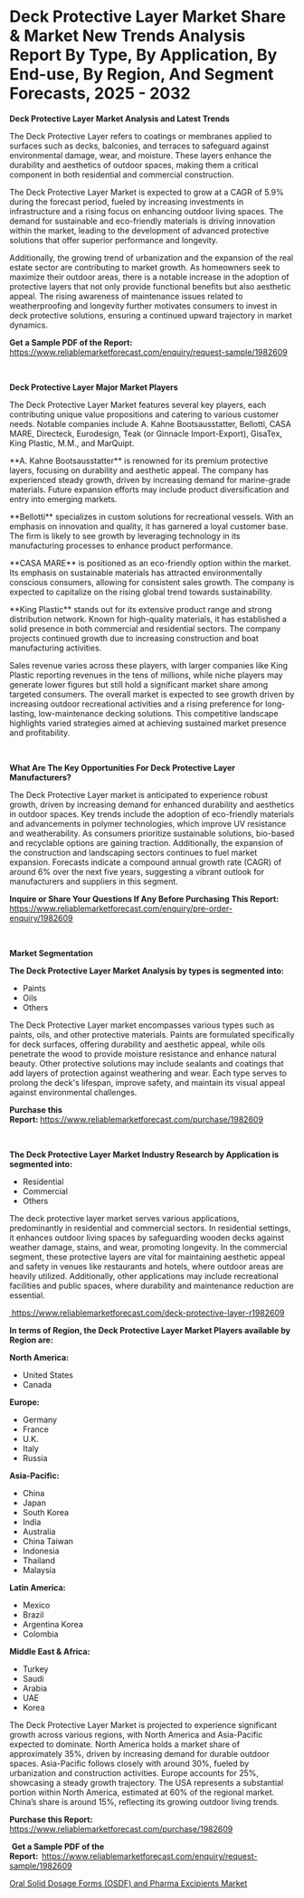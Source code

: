 <p><h1>Deck Protective Layer Market Share & Market New Trends Analysis Report By Type, By Application, By End-use, By Region, And Segment Forecasts, 2025 - 2032</h1></p><p><strong>Deck Protective Layer Market Analysis and Latest Trends</strong></p>
<p><p>The Deck Protective Layer refers to coatings or membranes applied to surfaces such as decks, balconies, and terraces to safeguard against environmental damage, wear, and moisture. These layers enhance the durability and aesthetics of outdoor spaces, making them a critical component in both residential and commercial construction.</p><p>The Deck Protective Layer Market is expected to grow at a CAGR of 5.9% during the forecast period, fueled by increasing investments in infrastructure and a rising focus on enhancing outdoor living spaces. The demand for sustainable and eco-friendly materials is driving innovation within the market, leading to the development of advanced protective solutions that offer superior performance and longevity.</p><p>Additionally, the growing trend of urbanization and the expansion of the real estate sector are contributing to market growth. As homeowners seek to maximize their outdoor areas, there is a notable increase in the adoption of protective layers that not only provide functional benefits but also aesthetic appeal. The rising awareness of maintenance issues related to weatherproofing and longevity further motivates consumers to invest in deck protective solutions, ensuring a continued upward trajectory in market dynamics.</p></p>
<p><strong>Get a Sample PDF of the Report:&nbsp;</strong> <a href="https://www.reliablemarketforecast.com/enquiry/request-sample/1982609?utm_campaign=2320&utm_medium=2&utm_source=Github&utm_content=ia&utm_term=03042025&utm_id=deck-protective-layer">https://www.reliablemarketforecast.com/enquiry/request-sample/1982609</a></p>
<p>&nbsp;</p>
<p><strong>Deck Protective Layer Major Market Players</strong></p>
<p><p>The Deck Protective Layer Market features several key players, each contributing unique value propositions and catering to various customer needs. Notable companies include A. Kahne Bootsausstatter, Bellotti, CASA MARE, Directeck, Eurodesign, Teak (or Ginnacle Import-Export), GisaTex, King Plastic, M.M., and MarQuipt.</p><p>**A. Kahne Bootsausstatter** is renowned for its premium protective layers, focusing on durability and aesthetic appeal. The company has experienced steady growth, driven by increasing demand for marine-grade materials. Future expansion efforts may include product diversification and entry into emerging markets.</p><p>**Bellotti** specializes in custom solutions for recreational vessels. With an emphasis on innovation and quality, it has garnered a loyal customer base. The firm is likely to see growth by leveraging technology in its manufacturing processes to enhance product performance.</p><p>**CASA MARE** is positioned as an eco-friendly option within the market. Its emphasis on sustainable materials has attracted environmentally conscious consumers, allowing for consistent sales growth. The company is expected to capitalize on the rising global trend towards sustainability.</p><p>**King Plastic** stands out for its extensive product range and strong distribution network. Known for high-quality materials, it has established a solid presence in both commercial and residential sectors. The company projects continued growth due to increasing construction and boat manufacturing activities.</p><p>Sales revenue varies across these players, with larger companies like King Plastic reporting revenues in the tens of millions, while niche players may generate lower figures but still hold a significant market share among targeted consumers. The overall market is expected to see growth driven by increasing outdoor recreational activities and a rising preference for long-lasting, low-maintenance decking solutions. This competitive landscape highlights varied strategies aimed at achieving sustained market presence and profitability.</p></p>
<p>&nbsp;</p>
<p><strong>What Are The Key Opportunities For Deck Protective Layer Manufacturers?</strong></p>
<p><p>The Deck Protective Layer market is anticipated to experience robust growth, driven by increasing demand for enhanced durability and aesthetics in outdoor spaces. Key trends include the adoption of eco-friendly materials and advancements in polymer technologies, which improve UV resistance and weatherability. As consumers prioritize sustainable solutions, bio-based and recyclable options are gaining traction. Additionally, the expansion of the construction and landscaping sectors continues to fuel market expansion. Forecasts indicate a compound annual growth rate (CAGR) of around 6% over the next five years, suggesting a vibrant outlook for manufacturers and suppliers in this segment.</p></p>
<p><strong>Inquire or Share Your Questions If Any Before Purchasing This Report:</strong> <a href="https://www.reliablemarketforecast.com/enquiry/pre-order-enquiry/1982609?utm_campaign=2320&utm_medium=2&utm_source=Github&utm_content=ia&utm_term=03042025&utm_id=deck-protective-layer">https://www.reliablemarketforecast.com/enquiry/pre-order-enquiry/1982609</a></p>
<p>&nbsp;</p>
<p><strong>Market Segmentation</strong></p>
<p><strong>The Deck Protective Layer Market Analysis by types is segmented into:</strong></p>
<p><ul><li>Paints</li><li>Oils</li><li>Others</li></ul></p>
<p><p>The Deck Protective Layer market encompasses various types such as paints, oils, and other protective materials. Paints are formulated specifically for deck surfaces, offering durability and aesthetic appeal, while oils penetrate the wood to provide moisture resistance and enhance natural beauty. Other protective solutions may include sealants and coatings that add layers of protection against weathering and wear. Each type serves to prolong the deck's lifespan, improve safety, and maintain its visual appeal against environmental challenges.</p></p>
<p><strong>Purchase this Report:&nbsp;</strong><a href="https://www.reliablemarketforecast.com/purchase/1982609?utm_campaign=2320&utm_medium=2&utm_source=Github&utm_content=ia&utm_term=03042025&utm_id=deck-protective-layer">https://www.reliablemarketforecast.com/purchase/1982609</a></p>
<p>&nbsp;</p>
<p><strong>The Deck Protective Layer Market Industry Research by Application is segmented into:</strong></p>
<p><ul><li>Residential</li><li>Commercial</li><li>Others</li></ul></p>
<p><p>The deck protective layer market serves various applications, predominantly in residential and commercial sectors. In residential settings, it enhances outdoor living spaces by safeguarding wooden decks against weather damage, stains, and wear, promoting longevity. In the commercial segment, these protective layers are vital for maintaining aesthetic appeal and safety in venues like restaurants and hotels, where outdoor areas are heavily utilized. Additionally, other applications may include recreational facilities and public spaces, where durability and maintenance reduction are essential.</p></p>
<p><a href="https://www.reliablemarketforecast.com/deck-protective-layer-r1982609?utm_campaign=2320&utm_medium=2&utm_source=Github&utm_content=ia&utm_term=03042025&utm_id=deck-protective-layer">&nbsp;https://www.reliablemarketforecast.com/deck-protective-layer-r1982609</a></p>
<p><strong>In terms of Region, the Deck Protective Layer Market Players available by Region are:</strong></p>
<p>
    <p> <strong> North America: </strong>
        <ul>
            <li>United States</li>
            <li>Canada</li>
        </ul>
        </p> 
    <p> <strong> Europe: </strong>
        <ul>
            <li>Germany</li>
            <li>France</li>
            <li>U.K.</li>
            <li>Italy</li>
            <li>Russia</li>
        </ul>
        </p> 
    <p> <strong> Asia-Pacific: </strong>
        <ul>
            <li>China</li>
            <li>Japan</li>
            <li>South Korea</li>
            <li>India</li>
            <li>Australia</li>
            <li>China Taiwan</li>
            <li>Indonesia</li>
            <li>Thailand</li>
            <li>Malaysia</li>
        </ul>
        </p> 
    <p> <strong> Latin America: </strong>
        <ul>
            <li>Mexico</li>
            <li>Brazil</li>
            <li>Argentina Korea</li>
            <li>Colombia</li>
        </ul>
        </p> 
    <p> <strong> Middle East & Africa: </strong>
        <ul>
            <li>Turkey</li>
            <li>Saudi</li>
            <li>Arabia</li>
            <li>UAE</li>
            <li>Korea</li>
        </ul>
    </p>
    </p>
<p><p>The Deck Protective Layer Market is projected to experience significant growth across various regions, with North America and Asia-Pacific expected to dominate. North America holds a market share of approximately 35%, driven by increasing demand for durable outdoor spaces. Asia-Pacific follows closely with around 30%, fueled by urbanization and construction activities. Europe accounts for 25%, showcasing a steady growth trajectory. The USA represents a substantial portion within North America, estimated at 60% of the regional market. China’s share is around 15%, reflecting its growing outdoor living trends.</p></p>
<p><strong>Purchase this Report: </strong><a href="https://www.reliablemarketforecast.com/purchase/1982609?utm_campaign=2320&utm_medium=2&utm_source=Github&utm_content=ia&utm_term=03042025&utm_id=deck-protective-layer">https://www.reliablemarketforecast.com/purchase/1982609</a></p>
<p>&nbsp;<strong>Get a Sample PDF of the Report:&nbsp;&nbsp;</strong><a href="https://www.reliablemarketforecast.com/enquiry/request-sample/1982609?utm_campaign=2320&utm_medium=2&utm_source=Github&utm_content=ia&utm_term=03042025&utm_id=deck-protective-layer">https://www.reliablemarketforecast.com/enquiry/request-sample/1982609</a></p>
<p><strong></strong></p>
<p><p><a href="https://github.com/cheryjhonson/Market-Research-Report-List-1/blob/main/oral-solid-dosage-forms-osdf-and-pharma-excipients-market.md?utm_campaign=2320&utm_medium=2&utm_source=Github&utm_content=ia&utm_term=03042025&utm_id=deck-protective-layer">Oral Solid Dosage Forms (OSDF) and Pharma Excipients Market</a></p></p>
